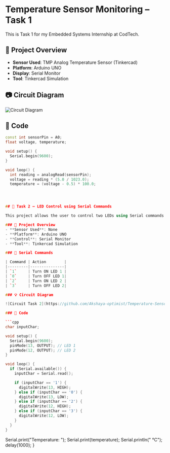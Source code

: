 # Temperature Sensor Monitoring – Task 1

This is Task 1 for my Embedded Systems Internship at CodTech.

## 🔧 Project Overview
- **Sensor Used**: TMP Analog Temperature Sensor (Tinkercad)
- **Platform**: Arduino UNO
- **Display**: Serial Monitor
- **Tool**: Tinkercad Simulation

## 📷 Circuit Diagram
![Circuit Diagram](https://github.com/Akshaya-optimist/Temperature-Sensor-Project/blob/main/Screenshot%202025-07-19%20163902.png?raw=true)

## 📜 Code
```cpp
const int sensorPin = A0;
float voltage, temperature;

void setup() {
  Serial.begin(9600);
}

void loop() {
  int reading = analogRead(sensorPin);
  voltage = reading * (5.0 / 1023.0);
  temperature = (voltage - 0.5) * 100.0;




## 🔌 Task 2 – LED Control using Serial Commands

This project allows the user to control two LEDs using Serial commands in Tinkercad.

### 🔧 Project Overview
- **Sensor Used**: None  
- **Platform**: Arduino UNO  
- **Control**: Serial Monitor  
- **Tool**: Tinkercad Simulation  

### 🔁 Serial Commands

| Command | Action        |
|---------|---------------|
| `1`     | Turn ON LED 1 |
| `0`     | Turn OFF LED 1|
| `2`     | Turn ON LED 2 |
| `3`     | Turn OFF LED 2|

### 💡 Circuit Diagram

![Circuit Task 2](https://github.com/Akshaya-optimist/Temperature-Sensor-Project/blob/main/Screenshot%202025-07-20%20170830.png?raw=true)

### 📜 Code

```cpp
char inputChar;

void setup() {
  Serial.begin(9600);
  pinMode(13, OUTPUT); // LED 1
  pinMode(12, OUTPUT); // LED 2
}

void loop() {
  if (Serial.available()) {
    inputChar = Serial.read();

    if (inputChar == '1') {
      digitalWrite(13, HIGH);
    } else if (inputChar == '0') {
      digitalWrite(13, LOW);
    } else if (inputChar == '2') {
      digitalWrite(12, HIGH);
    } else if (inputChar == '3') {
      digitalWrite(12, LOW);
    }
  }
}
```


  Serial.print("Temperature: ");
  Serial.print(temperature);
  Serial.println(" °C");
  delay(1000);
}

